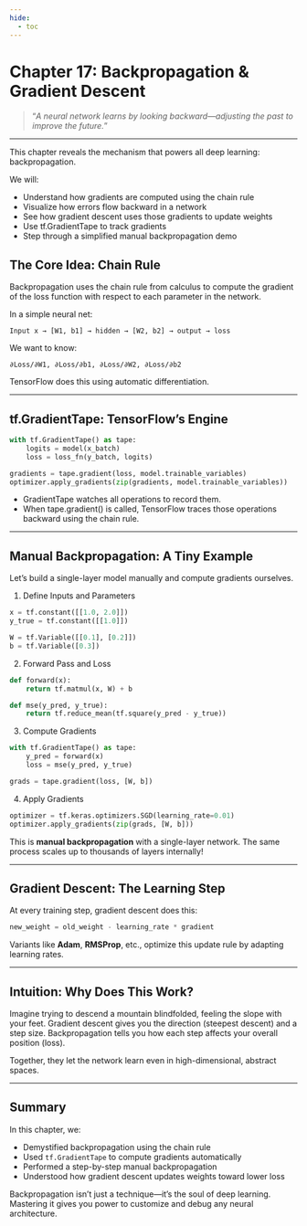 ```yaml
---
hide:
  - toc
---
```


# Chapter 17: Backpropagation & Gradient Descent

> “*A neural network learns by looking backward—adjusting the past to improve the future.*”

---

This chapter reveals the mechanism that powers all deep learning: backpropagation.

We will:

- Understand how gradients are computed using the chain rule  
- Visualize how errors flow backward in a network  
- See how gradient descent uses those gradients to update weights  
- Use tf.GradientTape to track gradients  
- Step through a simplified manual backpropagation demo

## The Core Idea: Chain Rule

Backpropagation uses the chain rule from calculus to compute the gradient of the loss function with respect to each parameter in the network.

In a simple neural net:

```text
Input x → [W1, b1] → hidden → [W2, b2] → output → loss
```

We want to know:

```text
∂Loss/∂W1, ∂Loss/∂b1, ∂Loss/∂W2, ∂Loss/∂b2
```
TensorFlow does this using automatic differentiation.

---

##  tf.GradientTape: TensorFlow’s Engine

```python
with tf.GradientTape() as tape:
    logits = model(x_batch)
    loss = loss_fn(y_batch, logits)

gradients = tape.gradient(loss, model.trainable_variables)
optimizer.apply_gradients(zip(gradients, model.trainable_variables))
```
- GradientTape watches all operations to record them.  
- When tape.gradient() is called, TensorFlow traces those operations backward using the chain rule.

---

## Manual Backpropagation: A Tiny Example

Let’s build a single-layer model manually and compute gradients ourselves.

1. Define Inputs and Parameters

```python
x = tf.constant([[1.0, 2.0]])
y_true = tf.constant([[1.0]])

W = tf.Variable([[0.1], [0.2]])
b = tf.Variable([0.3])
```

2. Forward Pass and Loss

```python
def forward(x):
    return tf.matmul(x, W) + b

def mse(y_pred, y_true):
    return tf.reduce_mean(tf.square(y_pred - y_true))
```

3. Compute Gradients

```python
with tf.GradientTape() as tape:
    y_pred = forward(x)
    loss = mse(y_pred, y_true)

grads = tape.gradient(loss, [W, b])
```

4. Apply Gradients

```python
optimizer = tf.keras.optimizers.SGD(learning_rate=0.01)
optimizer.apply_gradients(zip(grads, [W, b]))
```
This is **manual backpropagation** with a single-layer network. The same process scales up to thousands of layers internally!

---

## Gradient Descent: The Learning Step

At every training step, gradient descent does this:

```python
new_weight = old_weight - learning_rate * gradient
```
Variants like **Adam**, **RMSProp**, etc., optimize this update rule by adapting learning rates.

---

## Intuition: Why Does This Work?

Imagine trying to descend a mountain blindfolded, feeling the slope with your feet. Gradient descent gives you the direction (steepest descent) and a step size. Backpropagation tells you how each step affects your overall position (loss).

Together, they let the network learn even in high-dimensional, abstract spaces.

---

## Summary

In this chapter, we:  

- Demystified backpropagation using the chain rule  
- Used `tf.GradientTape` to compute gradients automatically  
- Performed a step-by-step manual backpropagation  
- Understood how gradient descent updates weights toward lower loss

Backpropagation isn’t just a technique—it’s the soul of deep learning. Mastering it gives you power to customize and debug any neural architecture.